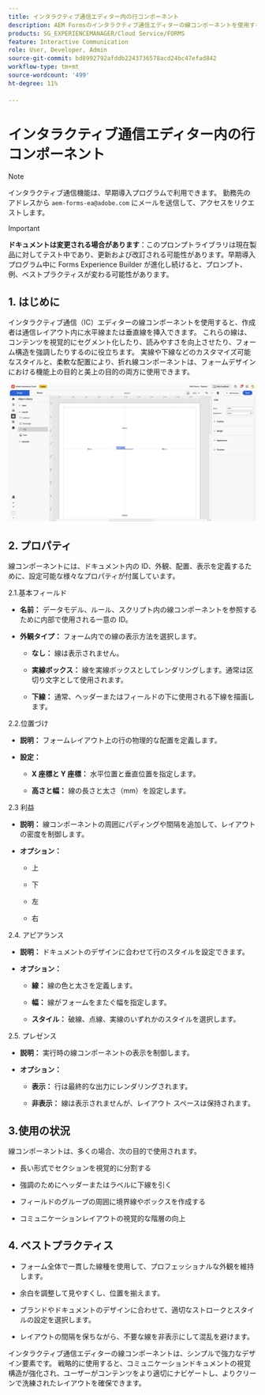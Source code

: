 ```yaml
---
title: インタラクティブ通信エディター内の行コンポーネント
description: AEM Formsのインタラクティブ通信エディターの線コンポーネントを使用すると、作成者は通信レイアウト内に横線または縦線を挿入することができます。
products: SG_EXPERIENCEMANAGER/Cloud Service/FORMS
feature: Interactive Communication
role: User, Developer, Admin
source-git-commit: bd8992792afddb2243736578acd24bc47efad842
workflow-type: tm+mt
source-wordcount: '499'
ht-degree: 11%

---
```



# インタラクティブ通信エディター内の行コンポーネント

>[!NOTE]
>
> インタラクティブ通信機能は、早期導入プログラムで利用できます。 勤務先のアドレスから `aem-forms-ea@adobe.com` にメールを送信して、アクセスをリクエストします。

>[!IMPORTANT]
>
> **ドキュメントは変更される場合があります**：このプロンプトライブラリは現在製品に対してテスト中であり、更新および改訂される可能性があります。早期導入プログラム中に Forms Experience Builder が進化し続けると、プロンプト、例、ベストプラクティスが変わる可能性があります。

## &#x200B;1. はじめに

インタラクティブ通信（IC）エディターの線コンポーネントを使用すると、作成者は通信レイアウト内に水平線または垂直線を挿入できます。 これらの線は、コンテンツを視覚的にセグメント化したり、読みやすさを向上させたり、フォーム構造を強調したりするのに役立ちます。 実線や下線などのカスタマイズ可能なスタイルと、柔軟な配置により、折れ線コンポーネントは、フォームデザインにおける機能上の目的と美上の目的の両方に使用できます。

![IC Docu の検索 ](/help/forms/interactive-communication/assets/line.png)

## &#x200B;2. プロパティ

線コンポーネントには、ドキュメント内の ID、外観、配置、表示を定義するために、設定可能な様々なプロパティが付属しています。

2.1.基本フィールド

- **名前：** データモデル、ルール、スクリプト内の線コンポーネントを参照するために内部で使用される一意の ID。

- **外観タイプ：** フォーム内での線の表示方法を選択します。

   - **なし：** 線は表示されません。

   - **実線ボックス：** 線を実線ボックスとしてレンダリングします。通常は区切り文字として使用されます。

   - **下線：** 通常、ヘッダーまたはフィールドの下に使用される下線を描画します。

2.2.位置づけ

- **説明：** フォームレイアウト上の行の物理的な配置を定義します。

- **設定：**

   - **X 座標と Y 座標：** 水平位置と垂直位置を指定します。

   - **高さと幅：** 線の長さと太さ（mm）を設定します。

2.3 利益

- **説明：** 線コンポーネントの周囲にパディングや間隔を追加して、レイアウトの密度を制御します。

- **オプション：**

   - 上

   - 下

   - 左

   - 右

2.4. アピアランス

- **説明：** ドキュメントのデザインに合わせて行のスタイルを設定できます。

- **オプション：**

   - **線：** 線の色と太さを定義します。

   - **幅：** 線がフォームをまたぐ幅を指定します。

   - **スタイル：** 破線、点線、実線のいずれかのスタイルを選択します。

2.5. プレゼンス

- **説明：** 実行時の線コンポーネントの表示を制御します。

- **オプション：**

   - **表示：** 行は最終的な出力にレンダリングされます。

   - **非表示：** 線は表示されませんが、レイアウト スペースは保持されます。

## 3.使用の状況

線コンポーネントは、多くの場合、次の目的で使用されます。

- 長い形式でセクションを視覚的に分割する

- 強調のためにヘッダーまたはラベルに下線を引く

- フィールドのグループの周囲に境界線やボックスを作成する

- コミュニケーションレイアウトの視覚的な階層の向上

## &#x200B;4. ベストプラクティス

- フォーム全体で一貫した線種を使用して、プロフェッショナルな外観を維持します。

- 余白を調整して見やすくし、位置を揃えます。

- ブランドやドキュメントのデザインに合わせて、適切なストロークとスタイルの設定を選択します。

- レイアウトの間隔を保ちながら、不要な線を非表示にして混乱を避けます。

インタラクティブ通信エディターの線コンポーネントは、シンプルで強力なデザイン要素です。 戦略的に使用すると、コミュニケーションドキュメントの視覚構造が強化され、ユーザーがコンテンツをより適切にナビゲートし、よりクリーンで洗練されたレイアウトを確保できます。


